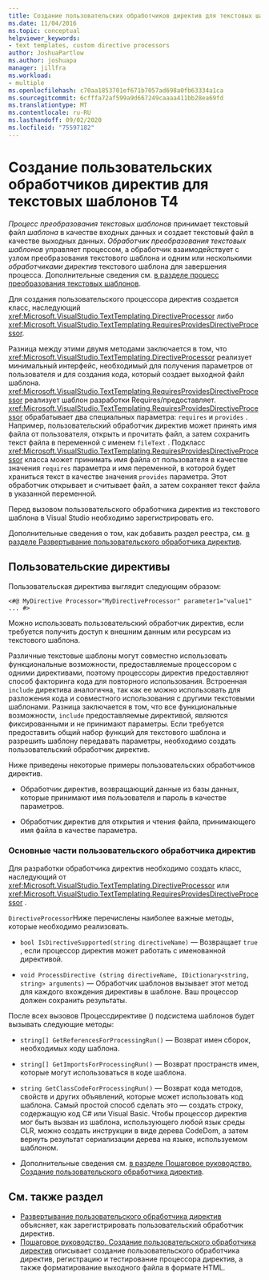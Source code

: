 ```yaml
---
title: Создание пользовательских обработчиков директив для текстовых шаблонов T4
ms.date: 11/04/2016
ms.topic: conceptual
helpviewer_keywords:
- text templates, custom directive processors
author: JoshuaPartlow
ms.author: joshuapa
manager: jillfra
ms.workload:
- multiple
ms.openlocfilehash: c70aa1853701ef671b7057ad698a0fb63334a1ca
ms.sourcegitcommit: 6cfffa72af599a9d667249caaaa411bb28ea69fd
ms.translationtype: MT
ms.contentlocale: ru-RU
ms.lasthandoff: 09/02/2020
ms.locfileid: "75597182"
---
```

# <a name="create-custom-t4-text-template-directive-processors"></a>Создание пользовательских обработчиков директив для текстовых шаблонов T4

*Процесс преобразования текстовых шаблонов* принимает текстовый файл *шаблона* в качестве входных данных и создает текстовый файл в качестве выходных данных. *Обработчик преобразования текстовых шаблонов* управляет процессом, а обработчик взаимодействует с узлом преобразования текстового шаблона и одним или несколькими *обработчиками директив* текстового шаблона для завершения процесса. Дополнительные сведения см. [в разделе процесс преобразования текстовых шаблонов](../modeling/the-text-template-transformation-process.md).

Для создания пользовательского процессора директив создается класс, наследующий <xref:Microsoft.VisualStudio.TextTemplating.DirectiveProcessor> либо <xref:Microsoft.VisualStudio.TextTemplating.RequiresProvidesDirectiveProcessor>.

Разница между этими двумя методами заключается в том, что <xref:Microsoft.VisualStudio.TextTemplating.DirectiveProcessor> реализует минимальный интерфейс, необходимый для получения параметров от пользователя и для создания кода, который создает выходной файл шаблона. <xref:Microsoft.VisualStudio.TextTemplating.RequiresProvidesDirectiveProcessor> реализует шаблон разработки Requires/предоставляет. <xref:Microsoft.VisualStudio.TextTemplating.RequiresProvidesDirectiveProcessor> обрабатывает два специальных параметра: `requires` и `provides` .  Например, пользовательский обработчик директив может принять имя файла от пользователя, открыть и прочитать файл, а затем сохранить текст файла в переменной с именем `fileText` . Подкласс <xref:Microsoft.VisualStudio.TextTemplating.RequiresProvidesDirectiveProcessor> класса может принимать имя файла от пользователя в качестве значения `requires` параметра и имя переменной, в которой будет храниться текст в качестве значения `provides` параметра. Этот обработчик открывает и считывает файл, а затем сохраняет текст файла в указанной переменной.

Перед вызовом пользовательского обработчика директив из текстового шаблона в Visual Studio необходимо зарегистрировать его.

Дополнительные сведения о том, как добавить раздел реестра, см. [в разделе Развертывание пользовательского обработчика директив](../modeling/deploying-a-custom-directive-processor.md).

## <a name="custom-directives"></a>Пользовательские директивы

Пользовательская директива выглядит следующим образом:

`<#@ MyDirective Processor="MyDirectiveProcessor" parameter1="value1" ... #>`

Можно использовать пользовательский обработчик директив, если требуется получить доступ к внешним данным или ресурсам из текстового шаблона.

Различные текстовые шаблоны могут совместно использовать функциональные возможности, предоставляемые процессором с одними директивами, поэтому процессоры директив предоставляют способ факторинга кода для повторного использования. Встроенная `include` директива аналогична, так как ее можно использовать для разложения кода и совместного использования с другими текстовыми шаблонами. Разница заключается в том, что все функциональные возможности, `include` предоставляемые директивой, являются фиксированными и не принимают параметры. Если требуется предоставить общий набор функций для текстового шаблона и разрешить шаблону передавать параметры, необходимо создать пользовательский обработчик директив.

Ниже приведены некоторые примеры пользовательских обработчиков директив.

- Обработчик директив, возвращающий данные из базы данных, которые принимают имя пользователя и пароль в качестве параметров.

- Обработчик директив для открытия и чтения файла, принимающего имя файла в качестве параметра.

### <a name="principal-parts-of-a-custom-directive-processor"></a>Основные части пользовательского обработчика директив

Для разработки обработчика директив необходимо создать класс, наследующий от <xref:Microsoft.VisualStudio.TextTemplating.DirectiveProcessor> или <xref:Microsoft.VisualStudio.TextTemplating.RequiresProvidesDirectiveProcessor> .

`DirectiveProcessor`Ниже перечислены наиболее важные методы, которые необходимо реализовать.

- `bool IsDirectiveSupported(string directiveName)` — Возвращает `true` , если процессор директив может работать с именованной директивой.

- `void ProcessDirective (string directiveName, IDictionary<string, string> arguments)` — Обработчик шаблонов вызывает этот метод для каждого вхождения директивы в шаблоне. Ваш процессор должен сохранить результаты.

После всех вызовов Процессдирективе () подсистема шаблонов будет вызывать следующие методы:

- `string[] GetReferencesForProcessingRun()` — Возврат имен сборок, необходимых коду шаблона.

- `string[] GetImportsForProcessingRun()` — Возврат пространств имен, которые могут использоваться в коде шаблона.

- `string GetClassCodeForProcessingRun()` — Возврат кода методов, свойств и других объявлений, которые может использовать код шаблона. Самый простой способ сделать это — создать строку, содержащую код C# или Visual Basic. Чтобы процессор директив мог быть вызван из шаблона, использующего любой язык среды CLR, можно создать инструкции в виде дерева CodeDom, а затем вернуть результат сериализации дерева на языке, используемом шаблоном.

- Дополнительные сведения см. [в разделе Пошаговое руководство. Создание пользовательского обработчика директив](../modeling/walkthrough-creating-a-custom-directive-processor.md).

## <a name="see-also"></a>См. также раздел

- [Развертывание пользовательского обработчика директив](../modeling/deploying-a-custom-directive-processor.md) объясняет, как зарегистрировать пользовательский обработчик директив.
- [Пошаговое руководство. Создание пользовательского обработчика директив](../modeling/walkthrough-creating-a-custom-directive-processor.md) описывает создание пользовательского обработчика директив, регистрацию и тестирование процессора директив, а также форматирование выходного файла в формате HTML.

